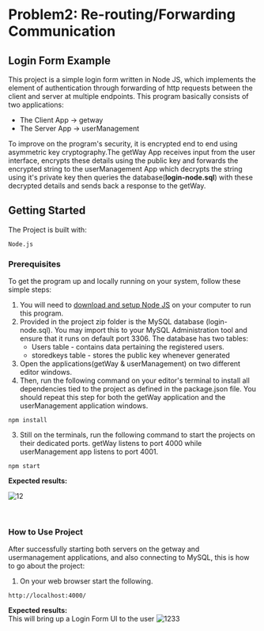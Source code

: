 # Problem2: Re-routing/Forwarding Communication
## Login Form Example
This project is a simple login form written in Node JS, which implements the element of authentication through forwarding of http requests between the client and server at multiple endpoints. This program basically consists of two applications:
  - The Client App -> getway
  - The Server App -> userManagement  
  
To improve on the program's security, it is encrypted end to end using asymmetric key cryptography.The getWay App receives input from the user interface, encrypts these details using the public key and forwards the encrypted string to the userManagement App which decrypts the string using it's private key then queries the database(**login-node.sql**) with these decrypted details and sends back a response to the getWay.

## Getting Started
The Project is built with: 
```
Node.js
```

### Prerequisites
To get the program up and locally running on your system, follow these simple steps:
1. You will need to [download and setup Node JS](https://nodejs.org/en/) on your computer to run this program.
2. Provided in the project zip folder is the MySQL database (login-node.sql). You may import this to your MySQL Administration tool and ensure that it runs on default port 3306. The database has two tables:
    - Users table - contains data pertaining the registered users.
    - storedkeys table - stores the public key whenever generated
3. Open the applications(getWay & userManagement) on two different editor windows.
4. Then, run the following command on your editor's terminal to install all dependencies tied to the project as defined in the package.json file. You should repeat this step for both the getWay application and the userManagement application windows.
```
npm install
```
3. Still on the terminals, run the following command to start the projects on their dedicated ports. getWay listens to port 4000 while userManagement app listens to port 4001.
```
npm start
```
**Expected results:**

![12](https://user-images.githubusercontent.com/65035748/150553405-d412675b-2e07-43c4-9384-0281f7be9320.png)

</br>

### How to Use Project
After successfully starting both servers on the getway and usermanagement applications, and also connecting to MySQL, this is how to go about the project:   
1. On your web browser start the following.
```
http://localhost:4000/
```
**Expected results:**   
  This will bring up a Login Form UI to the user
  ![1233](https://user-images.githubusercontent.com/65035748/150556619-71c6d494-8118-45f8-a83d-ad0bd01ac8c7.png)
